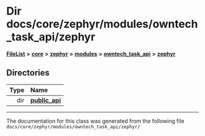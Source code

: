 

# Dir docs/core/zephyr/modules/owntech\_task\_api/zephyr



[**FileList**](files.md) **>** [**core**](dir_771164b9325b04f1442f7a3ffa8ecb89.md) **>** [**zephyr**](dir_09002e7ce91f09aeb040dfd1861a47f4.md) **>** [**modules**](dir_6d0fb8ab814c517e7f155fb837e32f72.md) **>** [**owntech\_task\_api**](dir_a6ca33c2a6633efd563e2ff2336e2b96.md) **>** [**zephyr**](dir_930c8fa1e893c2939a58a9ccd4e9adcb.md)














## Directories

| Type | Name |
| ---: | :--- |
| dir | [**public\_api**](dir_2b522af08cf9fc57ee593ce08ec33342.md) <br> |

























































------------------------------
The documentation for this class was generated from the following file `docs/core/zephyr/modules/owntech_task_api/zephyr/`

